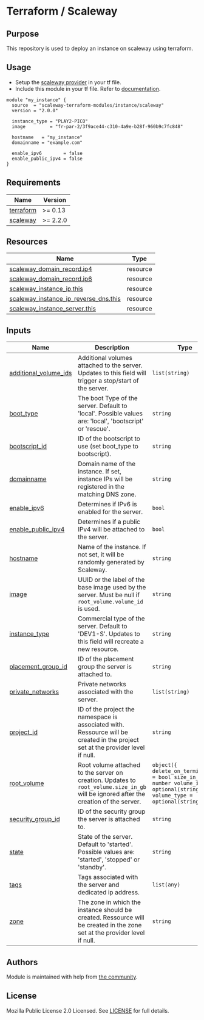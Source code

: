 # Terraform / Scaleway

## Purpose

This repository is used to deploy an instance on scaleway using terraform.

## Usage

- Setup the [scaleway provider](https://www.terraform.io/docs/providers/scaleway/index.html) in your tf file.
- Include this module in your tf file. Refer to [documentation](https://www.terraform.io/docs/modules/sources.html#generic-git-repository).

```hcl
module "my_instance" {
  source  = "scaleway-terraform-modules/instance/scaleway"
  version = "2.0.0"

  instance_type = "PLAY2-PICO"
  image         = "fr-par-2/3f9ace44-c310-4a9e-b28f-960b9c7fc848"

  hostname   = "my_instance"
  domainname = "example.com"

  enable_ipv6        = false
  enable_public_ipv4 = false
}
```

<!-- BEGIN_TF_DOCS -->
## Requirements

| Name | Version |
|------|---------|
| <a name="requirement_terraform"></a> [terraform](#requirement_terraform) | >= 0.13 |
| <a name="requirement_scaleway"></a> [scaleway](#requirement_scaleway) | >= 2.2.0 |

## Resources

| Name | Type |
|------|------|
| [scaleway_domain_record.ip4](https://registry.terraform.io/providers/scaleway/scaleway/latest/docs/resources/domain_record) | resource |
| [scaleway_domain_record.ip6](https://registry.terraform.io/providers/scaleway/scaleway/latest/docs/resources/domain_record) | resource |
| [scaleway_instance_ip.this](https://registry.terraform.io/providers/scaleway/scaleway/latest/docs/resources/instance_ip) | resource |
| [scaleway_instance_ip_reverse_dns.this](https://registry.terraform.io/providers/scaleway/scaleway/latest/docs/resources/instance_ip_reverse_dns) | resource |
| [scaleway_instance_server.this](https://registry.terraform.io/providers/scaleway/scaleway/latest/docs/resources/instance_server) | resource |

## Inputs

| Name | Description | Type | Default | Required |
|------|-------------|------|---------|:--------:|
| <a name="input_additional_volume_ids"></a> [additional_volume_ids](#input_additional_volume_ids) | Additional volumes attached to the server. Updates to this field will trigger a stop/start of the server. | `list(string)` | `[]` | no |
| <a name="input_boot_type"></a> [boot_type](#input_boot_type) | The boot Type of the server. Default to 'local'. Possible values are: 'local', 'bootscript' or 'rescue'. | `string` | `"local"` | no |
| <a name="input_bootscript_id"></a> [bootscript_id](#input_bootscript_id) | ID of the bootscript to use (set boot_type to bootscript). | `string` | `null` | no |
| <a name="input_domainname"></a> [domainname](#input_domainname) | Domain name of the instance. If set, instance IPs will be registered in the matching DNS zone. | `string` | `null` | no |
| <a name="input_enable_ipv6"></a> [enable_ipv6](#input_enable_ipv6) | Determines if IPv6 is enabled for the server. | `bool` | `false` | no |
| <a name="input_enable_public_ipv4"></a> [enable_public_ipv4](#input_enable_public_ipv4) | Determines if a public IPv4 will be attached to the server. | `bool` | `false` | no |
| <a name="input_hostname"></a> [hostname](#input_hostname) | Name of the instance. If not set, it will be randomly generated by Scaleway. | `string` | `null` | no |
| <a name="input_image"></a> [image](#input_image) | UUID or the label of the base image used by the server. Must be null if `root_volume.volume_id` is used. | `string` | `null` | no |
| <a name="input_instance_type"></a> [instance_type](#input_instance_type) | Commercial type of the server. Default to 'DEV1-S'. Updates to this field will recreate a new resource. | `string` | `"DEV1-S"` | no |
| <a name="input_placement_group_id"></a> [placement_group_id](#input_placement_group_id) | ID of the placement group the server is attached to. | `string` | `null` | no |
| <a name="input_private_networks"></a> [private_networks](#input_private_networks) | Private networks associated with the server. | `list(string)` | `[]` | no |
| <a name="input_project_id"></a> [project_id](#input_project_id) | ID of the project the namespace is associated with. Ressource will be created in the project set at the provider level if null. | `string` | `null` | no |
| <a name="input_root_volume"></a> [root_volume](#input_root_volume) | Root volume attached to the server on creation. Updates to `root_volume.size_in_gb` will be ignored after the creation of the server. | ```object({ delete_on_termination = bool size_in_gb = number volume_id = optional(string) volume_type = optional(string) })``` | `null` | no |
| <a name="input_security_group_id"></a> [security_group_id](#input_security_group_id) | ID of the security group the server is attached to. | `string` | `null` | no |
| <a name="input_state"></a> [state](#input_state) | State of the server. Default to 'started'. Possible values are: 'started', 'stopped' or 'standby'. | `string` | `"started"` | no |
| <a name="input_tags"></a> [tags](#input_tags) | Tags associated with the server and dedicated ip address. | `list(any)` | `[]` | no |
| <a name="input_zone"></a> [zone](#input_zone) | The zone in which the instance should be created. Ressource will be created in the zone set at the provider level if null. | `string` | `null` | no |
<!-- END_TF_DOCS -->

## Authors

Module is maintained with help from [the community](https://github.com/scaleway-terraform-modules/terraform-scaleway-instance/graphs/contributors).

## License

Mozilla Public License 2.0 Licensed. See [LICENSE](https://github.com/scaleway-terraform-modules/terraform-scaleway-instance/tree/master/LICENSE) for full details.
